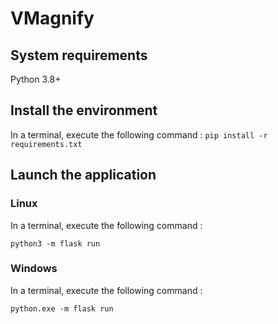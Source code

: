 # VMagnify


## System requirements

Python 3.8+

## Install the environment

In a terminal, execute the following command :
```pip install -r requirements.txt```

## Launch the application

### Linux

In a terminal, execute the following command :

```python3 -m flask run```

### Windows

In a terminal, execute the following command :

```python.exe -m flask run```